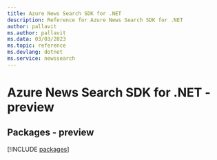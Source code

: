 ```yaml
---
title: Azure News Search SDK for .NET
description: Reference for Azure News Search SDK for .NET
author: pallavit
ms.author: pallavit
ms.data: 03/03/2023
ms.topic: reference
ms.devlang: dotnet
ms.service: newssearch
---
```

# Azure News Search SDK for .NET - preview
## Packages - preview
[!INCLUDE [packages](news-search-index.md)]